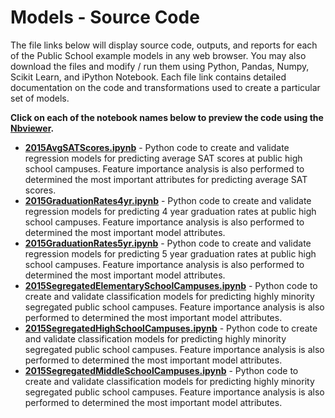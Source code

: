 # Models - Source Code
The file links below will display source code, outputs, and reports for each of the Public School example models in any web browser.  You may also download the files and modify / run them using Python, Pandas, Numpy, Scikit Learn, and iPython Notebook.  Each file link contains detailed documentation on the code and transformations used to create a particular set of models.     

**Click on each of the notebook names below to preview the code using the [Nbviewer](nbviewer.jupyter.org).**

* [**2015AvgSATScores.ipynb**](http://nbviewer.jupyter.org/github/jakemdrew/EducationDataNC/blob/master/2015/Models/2015AvgSATScores.ipynb) - Python code to create and validate regression models for predicting average SAT scores at public high school campuses.  Feature importance analysis is also performed to determined the most important attributes for predicting average SAT scores.  
* [**2015GraduationRates4yr.ipynb**](http://nbviewer.jupyter.org/github/jakemdrew/EducationDataNC/blob/master/2015/Models/2015GraduationRates4yr.ipynb) - Python code to create and validate regression models for predicting 4 year graduation rates at public high school campuses.  Feature importance analysis is also performed to determined the most important model attributes. 
* [**2015GraduationRates5yr.ipynb**](http://nbviewer.jupyter.org/github/jakemdrew/EducationDataNC/blob/master/2015/Models/2015GraduationRates5yr.ipynb) - Python code to create and validate regression models for predicting 5 year graduation rates at public high school campuses.  Feature importance analysis is also performed to determined the most important model attributes. 
* [**2015SegregatedElementarySchoolCampuses.ipynb**](http://nbviewer.jupyter.org/github/jakemdrew/EducationDataNC/blob/master/2015/Models/2015SegregatedElementarySchoolCampuses.ipynb) - Python code to create and validate classification models for predicting highly minority segregated public school campuses.  Feature importance analysis is also performed to determined the most important model attributes.
* [**2015SegregatedHighSchoolCampuses.ipynb**](http://nbviewer.jupyter.org/github/jakemdrew/EducationDataNC/blob/master/2015/Models/2015SegregatedHighSchoolCampuses.ipynb) - Python code to create and validate classification models for predicting highly minority segregated public school campuses.  Feature importance analysis is also performed to determined the most important model attributes.
* [**2015SegregatedMiddleSchoolCampuses.ipynb**](http://nbviewer.jupyter.org/github/jakemdrew/EducationDataNC/blob/master/2015/Models/2015SegregatedMiddleSchoolCampuses.ipynb) - Python code to create and validate classification models for predicting highly minority segregated public school campuses.  Feature importance analysis is also performed to determined the most important model attributes.
